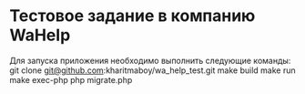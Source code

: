# Тестовое задание в компанию WaHelp

Для запуска приложения необходимо выполнить следующие команды:
git clone git@github.com:kharitmaboy/wa_help_test.git
make build
make run
make exec-php
php migrate.php
